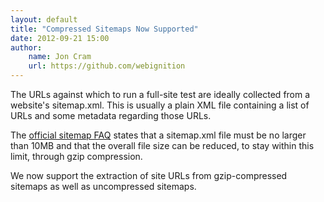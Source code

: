 ```yaml
---
layout: default
title: "Compressed Sitemaps Now Supported"
date: 2012-09-21 15:00
author:
    name: Jon Cram
    url: https://github.com/webignition
---
```


The URLs against which to run a full-site test are ideally collected from
a website's sitemap.xml. This is usually a plain XML file containing a list
of URLs and some metadata regarding those URLs.

The [official sitemap FAQ](http://www.sitemaps.org/faq.html#faq_sitemap_size)
states that a sitemap.xml file must be no larger than 10MB and that the overall file
size can be reduced, to stay within this limit, through gzip compression.

We now support the extraction of site URLs from gzip-compressed sitemaps
as well as uncompressed sitemaps.
